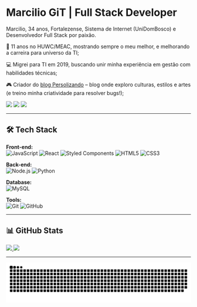 # Marcilio GiT | Full Stack Developer

Marcilio, 34 anos, Fortalezense, Sistema de Internet (UniDomBosco) e Desenvolvedor Full Stack por paixão.

🏦 11 anos no HUWC/MEAC, mostrando sempre o meu melhor, e melhorando a carreira para universo da TI;

💻 Migrei para TI em 2019, buscando unir minha experiência em gestão com habilidades técnicas;


🎮 Criador do [blog Persolizando](https://marciliogit.github.io/SiteBlog/) – blog onde exploro culturas, estilos e artes (e treino minha criatividade para resolver bugs!);

<div> 
  <a href="https://instagram.com/_marcilios" target="_blank"><img src="https://img.shields.io/badge/-Instagram-%23E4405F?style=for-the-badge&logo=instagram&logoColor=white" target="_blank"></a>
  <a href = "marciliogit@gmail.com"><img src="https://img.shields.io/badge/-Gmail-%23333?style=for-the-badge&logo=gmail&logoColor=white" target="_blank"></a>
  <a href="https://www.linkedin.com/in/marcilio-git-12a0712b7/" target="_blank"><img src="https://img.shields.io/badge/-LinkedIn-%230077B5?style=for-the-badge&logo=linkedin&logoColor=white" target="_blank"></a> 
</div>

---

## 🛠 Tech Stack

**Front-end:**  
![JavaScript](https://img.shields.io/badge/-JavaScript-F7DF1E?logo=javascript&logoColor=black)
![React](https://img.shields.io/badge/-React-61DAFB?logo=react&logoColor=white)
![Styled Components](https://img.shields.io/badge/-Styled_Components-DB7093?logo=styled-components&logoColor=white)
![HTML5](https://img.shields.io/badge/-HTML5-E34F26?logo=html5&logoColor=white)
![CSS3](https://img.shields.io/badge/-CSS3-1572B6?logo=css3&logoColor=white)

**Back-end:**  
![Node.js](https://img.shields.io/badge/-Node.js-339933?logo=node.js&logoColor=white)
![Python](https://img.shields.io/badge/-Python-3776AB?logo=python&logoColor=white)

**Database:**  
![MySQL](https://img.shields.io/badge/-MySQL-4479A1?logo=mysql&logoColor=white)

**Tools:**  
![Git](https://img.shields.io/badge/-Git-F05032?logo=git&logoColor=white)
![GitHub](https://img.shields.io/badge/-GitHub-181717?logo=github&logoColor=white)

---

## 📊 GitHub Stats  

<div>
<a href="httpa://github.com/MarcilioGiT">
<img height="170cm" src="https://github-readme-stats.vercel.app/api?username=LuizGSN&show_icons=true&theme=midnight-purple"/>
<img height="170cm" src="https://github-readme-stats.vercel.app/api/top-langs/?username=MarcilioGiT&layout=compact&theme=midnight-purple&card_width(800))](https://github.com/MarcilioGiT/github-readme-stats"/>
</div>
  
---

<picture>
  <source media="(prefers-color-scheme: dark)" srcset="https://raw.githubusercontent.com/LuizGSN/LuizGSN/output/github-contribution-grid-snake-dark.svg">
  <source media="(prefers-color-scheme: light)" srcset="https://raw.githubusercontent.com/LuizGSN/LuizGSN/output/github-contribution-grid-snake.svg">
  <img alt="github contribution grid snake animation" src="https://raw.githubusercontent.com/LuizGSN/LuizGSN/output/github-contribution-grid-snake.svg">
</picture>
